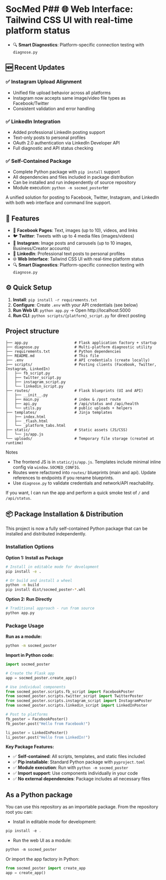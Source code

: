 # SocMed P## 🌐 **Web Interface**: Tailwind CSS UI with real-time platform status

- 🔍 **Smart Diagnostics**: Platform-specific connection testing with `diagnose.py`

## 🆕 Recent Updates

### ✅ **Instagram Upload Alignment**

- Unified file upload behavior across all platforms
- Instagram now accepts same image/video file types as Facebook/Twitter
- Consistent validation and error handling

### ✅ **LinkedIn Integration**

- Added professional LinkedIn posting support
- Text-only posts to personal profiles
- OAuth 2.0 authentication via LinkedIn Developer API
- Full diagnostic and API status checking

### ✅ **Self-Contained Package**

- Complete Python package with `pip install` support
- All dependencies and files included in package distribution
- Can be installed and run independently of source repository
- Module execution: `python -m socmed_poster`ter

A unified solution for posting to Facebook, Twitter, Instagram, and LinkedIn with both web interface and command line support.

## 🚀 Features

- 📘 **Facebook Pages**: Text, images (up to 10), videos, and links
- 🐦 **Twitter**: Tweets with up to 4 media files (images/videos)
- 📸 **Instagram**: Image posts and carousels (up to 10 images, Business/Creator accounts)
- 💼 **LinkedIn**: Professional text posts to personal profiles
- 🌐 **Web Interface**: Tailwind CSS UI with real-time platform status
- 🔍 **Smart Diagnostics**: Platform-specific connection testing with `diagnose.py`

## ⚙️ Quick Setup

1. **Install**: `pip install -r requirements.txt`
2. **Configure**: Create `.env` with your API credentials (see below)
3. **Run Web UI**: `python app.py` → Open http://localhost:5000
4. **Run CLI**: `python scripts/{platform}_script.py` for direct posting

## Project structure

```text
├── app.py                     # Flask application factory + startup
├── diagnose.py                # Multi-platform diagnostic utility
├── requirements.txt           # Python dependencies
├── README.md                  # This file
├── .env                       # API credentials (create locally)
├── scripts/                   # Posting clients (Facebook, Twitter, Instagram, LinkedIn)
│   ├── fb_script.py
│   ├── twitter_script.py
│   ├── instagram_script.py
│   └── linkedin_script.py
├── routes/                    # Flask blueprints (UI and API)
│   ├── __init__.py
│   ├── main.py                # index & /post route
│   ├── api.py                 # /api/status and /api/health
│   └── utils.py               # public uploads + helpers
├── templates/                 # Jinja templates
│   ├── index.html
│   ├── _flash.html
│   └── _platform_tabs.html
├── static/                    # Static assets (JS/CSS)
│   └── js/app.js
└── uploads/                   # Temporary file storage (created at runtime)
```

Notes

- The frontend JS is in `static/js/app.js`. Templates include minimal inline config via `window.SOCMED_CONFIG`.
- Routes were refactored into `routes/` blueprints (main and api). Update references to endpoints if you rename blueprints.
- Use `diagnose.py` to validate credentials and network/API reachability.

If you want, I can run the app and perform a quick smoke test of `/` and `/api/status`.

## 📦 Package Installation & Distribution

This project is now a fully self-contained Python package that can be installed and distributed independently.

### Installation Options

**Option 1: Install as Package**

```bash
# Install in editable mode for development
pip install -e .

# Or build and install a wheel
python -m build
pip install dist/socmed_poster-*.whl
```

**Option 2: Run Directly**

```bash
# Traditional approach - run from source
python app.py
```

### Package Usage

**Run as a module:**

```bash
python -m socmed_poster
```

**Import in Python code:**

```python
import socmed_poster

# Create the Flask app
app = socmed_poster.create_app()

# Use individual components
from socmed_poster.scripts.fb_script import FacebookPoster
from socmed_poster.scripts.twitter_script import TwitterPoster
from socmed_poster.scripts.instagram_script import InstagramPoster
from socmed_poster.scripts.linkedin_script import LinkedInPoster

# Post to platforms
fb_poster = FacebookPoster()
fb_poster.post("Hello from Facebook!")

li_poster = LinkedInPoster()
li_poster.post("Hello from LinkedIn!")
```

**Key Package Features:**

- ✅ **Self-contained**: All scripts, templates, and static files included
- ✅ **Pip installable**: Standard Python package with `pyproject.toml`
- ✅ **Module execution**: Run with `python -m socmed_poster`
- ✅ **Import support**: Use components individually in your code
- ✅ **No external dependencies**: Package includes all necessary files

## As a Python package

You can use this repository as an importable package. From the repository root you can:

- Install in editable mode for development:

```powershell
pip install -e .
```

- Run the web UI as a module:

```powershell
python -m socmed_poster
```

Or import the app factory in Python:

```py
from socmed_poster import create_app
app = create_app()
```
